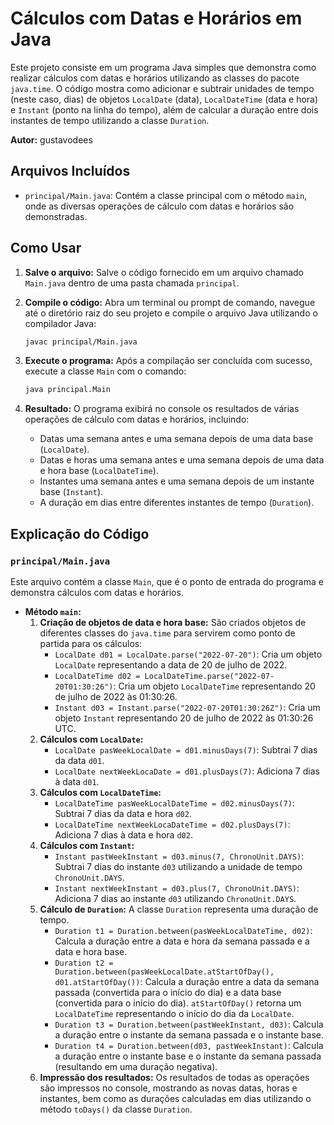 # Cálculos com Datas e Horários em Java

Este projeto consiste em um programa Java simples que demonstra como realizar cálculos com datas e horários utilizando as classes do pacote `java.time`. O código mostra como adicionar e subtrair unidades de tempo (neste caso, dias) de objetos `LocalDate` (data), `LocalDateTime` (data e hora) e `Instant` (ponto na linha do tempo), além de calcular a duração entre dois instantes de tempo utilizando a classe `Duration`.

**Autor:** gustavodees

## Arquivos Incluídos

* `principal/Main.java`: Contém a classe principal com o método `main`, onde as diversas operações de cálculo com datas e horários são demonstradas.

## Como Usar

1.  **Salve o arquivo:** Salve o código fornecido em um arquivo chamado `Main.java` dentro de uma pasta chamada `principal`.
2.  **Compile o código:** Abra um terminal ou prompt de comando, navegue até o diretório raiz do seu projeto e compile o arquivo Java utilizando o compilador Java:

    ```bash
    javac principal/Main.java
    ```

3.  **Execute o programa:** Após a compilação ser concluída com sucesso, execute a classe `Main` com o comando:

    ```bash
    java principal.Main
    ```

4.  **Resultado:** O programa exibirá no console os resultados de várias operações de cálculo com datas e horários, incluindo:
    * Datas uma semana antes e uma semana depois de uma data base (`LocalDate`).
    * Datas e horas uma semana antes e uma semana depois de uma data e hora base (`LocalDateTime`).
    * Instantes uma semana antes e uma semana depois de um instante base (`Instant`).
    * A duração em dias entre diferentes instantes de tempo (`Duration`).

## Explicação do Código

### `principal/Main.java`

Este arquivo contém a classe `Main`, que é o ponto de entrada do programa e demonstra cálculos com datas e horários.

* **Método `main`:**
    1.  **Criação de objetos de data e hora base:** São criados objetos de diferentes classes do `java.time` para servirem como ponto de partida para os cálculos:
        * `LocalDate d01 = LocalDate.parse("2022-07-20")`: Cria um objeto `LocalDate` representando a data de 20 de julho de 2022.
        * `LocalDateTime d02 = LocalDateTime.parse("2022-07-20T01:30:26")`: Cria um objeto `LocalDateTime` representando 20 de julho de 2022 às 01:30:26.
        * `Instant d03 = Instant.parse("2022-07-20T01:30:26Z")`: Cria um objeto `Instant` representando 20 de julho de 2022 às 01:30:26 UTC.
    2.  **Cálculos com `LocalDate`:**
        * `LocalDate pasWeekLocalDate = d01.minusDays(7)`: Subtrai 7 dias da data `d01`.
        * `LocalDate nextWeekLocaDate = d01.plusDays(7)`: Adiciona 7 dias à data `d01`.
    3.  **Cálculos com `LocalDateTime`:**
        * `LocalDateTime pasWeekLocalDateTime = d02.minusDays(7)`: Subtrai 7 dias da data e hora `d02`.
        * `LocalDateTime nextWeekLocaDateTime = d02.plusDays(7)`: Adiciona 7 dias à data e hora `d02`.
    4.  **Cálculos com `Instant`:**
        * `Instant pastWeekInstant = d03.minus(7, ChronoUnit.DAYS)`: Subtrai 7 dias do instante `d03` utilizando a unidade de tempo `ChronoUnit.DAYS`.
        * `Instant nextWeekInstant = d03.plus(7, ChronoUnit.DAYS)`: Adiciona 7 dias ao instante `d03` utilizando `ChronoUnit.DAYS`.
    5.  **Cálculo de `Duration`:** A classe `Duration` representa uma duração de tempo.
        * `Duration t1 = Duration.between(pasWeekLocalDateTime, d02)`: Calcula a duração entre a data e hora da semana passada e a data e hora base.
        * `Duration t2 = Duration.between(pasWeekLocalDate.atStartOfDay(), d01.atStartOfDay())`: Calcula a duração entre a data da semana passada (convertida para o início do dia) e a data base (convertida para o início do dia). `atStartOfDay()` retorna um `LocalDateTime` representando o início do dia da `LocalDate`.
        * `Duration t3 = Duration.between(pastWeekInstant, d03)`: Calcula a duração entre o instante da semana passada e o instante base.
        * `Duration t4 = Duration.between(d03, pastWeekInstant)`: Calcula a duração entre o instante base e o instante da semana passada (resultando em uma duração negativa).
    6.  **Impressão dos resultados:** Os resultados de todas as operações são impressos no console, mostrando as novas datas, horas e instantes, bem como as durações calculadas em dias utilizando o método `toDays()` da classe `Duration`.
